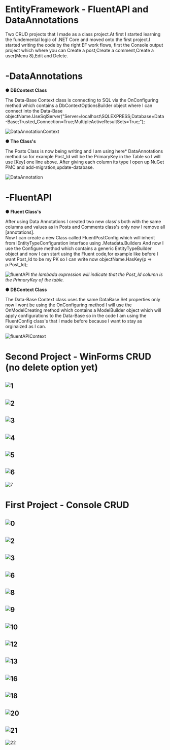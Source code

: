 # EntityFramework - FluentAPI and DataAnnotations

Two CRUD projects that I made as a class project.At first I started learning the fundemental logic of .NET Core and moved onto the first project.I started writing the code by the right EF work flows, first the Console output project which where you can Create a post,Create a comment,Create a user(Menu 8),Edit and Delete.

# -DataAnnotations
**● DBContext Class**

The Data-Base Context class is connecting to SQL via the OnConfiguring method which contains a DbContextOptionsBuilder object where I can connect into the Data-Base
 objectName.UseSqlServer("Server=localhost\\SQLEXPRESS;Database=Data-Base;Trusted_Connection=True;MultipleActiveResultSets=True;");
 
![DataAnnotationContext](https://user-images.githubusercontent.com/80118008/129154550-5c5d6482-fd82-46fb-87a9-9a07f58d185c.PNG)

**● The Class's**

The Posts Class is now being writing and I am using here* DataAnnotations method so for example Post_Id will be the PrimaryKey in the Table so I will use [Key] one line above.
After giving each column its type I open up NuGet PMC and add-migration,update-database.

![DataAnnotation](https://user-images.githubusercontent.com/80118008/129145704-fb56d844-1d56-463a-a9d7-128f35469433.PNG)




# -FluentAPI
**● Fluent Class's**

After using Data Annotations I created two new class's both with the same columns and values as in Posts and Comments class's only now I remove all [annotations].        
Now I can create a new Class called FluentPostConfig which will inherit from IEntityTypeConfiguration interface using .Metadata.Builders
And now I use the Configure method which contains a generic EntityTypeBuilder object and now I can start using the Fluent code,for example like before I want Post_Id to be my PK so I can write now objectName.HasKey(p => p.Post_Id);

![fluentAPI](https://user-images.githubusercontent.com/80118008/129149864-727efbbc-db4d-49f5-8dde-4750aec7f814.PNG)
*the lambada expression will indicate that the Post_Id column is the PrimaryKey of the table.*

**● DBContext Class**

The Data-Base Context class uses the same DataBase Set properties only now I wont be using the OnConfiguring method I will use the OnModelCreating method which contains a ModelBuilder object which will apply configurations to the Data-Base so in the code I am using the FluentConfig class's that I made before because I want to stay as orginaized as I can.

![fluentAPIContext](https://user-images.githubusercontent.com/80118008/129154580-f79d5831-a01c-4f4b-93d2-e5483fb211b4.PNG)



# Second Project - WinForms CRUD (no delete option yet)

![1](https://user-images.githubusercontent.com/80118008/129155592-6a67e2d9-8ff4-4652-bac0-2619f473ee00.PNG)
-----------------------------------------------------------------------------------------
![2](https://user-images.githubusercontent.com/80118008/129155598-c8baad55-53cf-496f-8bf4-ff1a06eb16c1.PNG)
-----------------------------------------------------------------------------------------
![3](https://user-images.githubusercontent.com/80118008/129155600-eb0956f2-1d45-49c4-bdc1-4b6ff3396f0b.PNG)
-----------------------------------------------------------------------------------------
![4](https://user-images.githubusercontent.com/80118008/129155602-7080e842-a995-4ee4-8def-2ff7178cc066.PNG)
-----------------------------------------------------------------------------------------
![5](https://user-images.githubusercontent.com/80118008/129155604-bdfdcb3f-644f-479c-ac1a-2fb29800440b.png)
-----------------------------------------------------------------------------------------
![6](https://user-images.githubusercontent.com/80118008/129155605-c9935e72-5ac2-4ccb-9c3b-3f211da630f2.png)
-----------------------------------------------------------------------------------------
![7](https://user-images.githubusercontent.com/80118008/129155606-2161873e-62b6-4c24-98c1-c030491e46fb.png)

# First Project - Console CRUD

![0](https://user-images.githubusercontent.com/80118008/129153047-22fb2746-8314-462c-9b62-074893aa3f3e.PNG)
-----------------------------------------------------------------------------------------
![2](https://user-images.githubusercontent.com/80118008/129153049-e288d559-6d50-4cbc-ba5d-0c0c9137cebb.PNG)
-----------------------------------------------------------------------------------------
![3](https://user-images.githubusercontent.com/80118008/129153051-a4e714df-776d-4092-b603-95d15e7093d2.PNG)
-----------------------------------------------------------------------------------------
![6](https://user-images.githubusercontent.com/80118008/129153052-2b52ffb8-d898-4f72-ac59-358c0e3274d5.PNG)
-----------------------------------------------------------------------------------------
![8](https://user-images.githubusercontent.com/80118008/129153055-11791e8d-e40b-425c-8219-7a8f338ac847.PNG)
-----------------------------------------------------------------------------------------
![9](https://user-images.githubusercontent.com/80118008/129153056-0965d5dd-4251-4746-8f2e-f79ec02959fd.PNG)
-----------------------------------------------------------------------------------------
![10](https://user-images.githubusercontent.com/80118008/129153058-1117a2a4-2ef9-4bbc-abf6-84dc4467614c.PNG)
-----------------------------------------------------------------------------------------
![12](https://user-images.githubusercontent.com/80118008/129153060-d115601f-213d-4abe-9246-6ee96e1181f6.PNG)
-----------------------------------------------------------------------------------------
![13](https://user-images.githubusercontent.com/80118008/129153061-9605a58c-726f-4dcc-80d1-57e7836ac757.PNG)
-----------------------------------------------------------------------------------------
![16](https://user-images.githubusercontent.com/80118008/129153062-b58735f3-8e73-40ef-9615-e0cd808ae020.PNG)
-----------------------------------------------------------------------------------------
![18](https://user-images.githubusercontent.com/80118008/129153063-5ecbf1ca-ad12-48de-bf5e-adaca0eafac4.PNG)
-----------------------------------------------------------------------------------------
![20](https://user-images.githubusercontent.com/80118008/129153064-9a8439a7-8854-4417-80af-bfe36f5d64a4.PNG)
-----------------------------------------------------------------------------------------
![21](https://user-images.githubusercontent.com/80118008/129153067-4bc0d63e-5079-406b-9e27-44964420cf5a.PNG)
-----------------------------------------------------------------------------------------
![22](https://user-images.githubusercontent.com/80118008/129153068-e6f05090-017c-4b2d-a260-2cea350a19ea.PNG)

